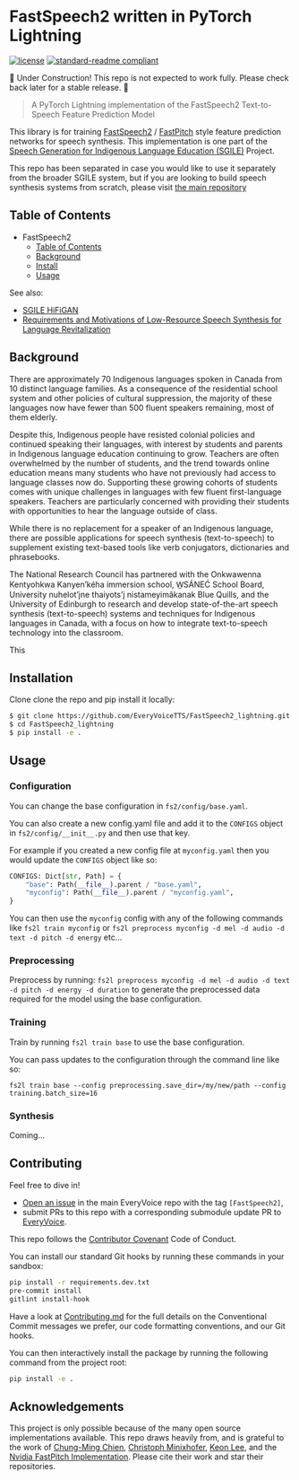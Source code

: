# FastSpeech2 written in PyTorch Lightning

<!-- [![codecov](https://codecov.io/gh/roedoejet/g2p/branch/master/graph/badge.svg)](https://codecov.io/gh/roedoejet/g2p) -->
<!-- [![Build Status](https://github.com/roedoejet/g2p/actions/workflows/tests.yml/badge.svg)](https://github.com/roedoejet/g2p/actions) -->
<!-- [![PyPI package](https://img.shields.io/pypi/v/hfgl.svg)](https://pypi.org/project/g2p/) -->
[![license](https://img.shields.io/badge/Licence-MIT-green)](LICENSE)
[![standard-readme compliant](https://img.shields.io/badge/readme%20style-standard-brightgreen.svg?style=flat-square)](https://github.com/EveryVoiceTTS/FastSpeech2_lightning)

🚧 Under Construction! This repo is not expected to work fully. Please check back later for a stable release. 🚧

> A PyTorch Lightning implementation of the FastSpeech2 Text-to-Speech Feature Prediction Model

This library is for training [FastSpeech2](https://arxiv.org/abs/2006.04558) / [FastPitch](https://arxiv.org/pdf/2006.06873.pdf) style feature prediction networks for speech synthesis. This implementation is one part of the [Speech Generation for Indigenous Language Education (SGILE)](#background) Project.

This repo has been separated in case you would like to use it separately from the broader SGILE system, but if you are looking to build speech synthesis systems from scratch, please visit [the main repository](https://github.com/EveryVoiceTTS/EveryVoice)

## Table of Contents
- FastSpeech2
  - [Table of Contents](#table-of-contents)
  - [Background](#background)
  - [Install](#install)
  - [Usage](#usage)
  <!-- - [How to Cite](#citation)
  - [License](#license) -->

See also:
  - [SGILE HiFiGAN](https://github.com/EveryVoiceTTS/HiFiGAN_iSTFT_lightning)
  - [Requirements and Motivations of Low-Resource Speech Synthesis for Language Revitalization](https://aclanthology.org/2022.acl-long.507/)

## Background

There are approximately 70 Indigenous languages spoken in Canada from 10 distinct language families.  As a consequence of the residential school system and other policies of cultural suppression, the majority of these languages now have fewer than 500 fluent speakers remaining, most of them elderly.

Despite this, Indigenous people have resisted colonial policies and continued speaking their languages, with interest by students and parents in Indigenous language education continuing to grow. Teachers are often overwhelmed by the number of students, and the trend towards online education means many students who have not previously had access to language classes now do. Supporting these growing cohorts of students comes with unique challenges in languages with few fluent first-language speakers. Teachers are particularly concerned with providing their students with opportunities to hear the language outside of class.

While there is no replacement for a speaker of an Indigenous language, there are possible applications for speech synthesis (text-to-speech) to supplement existing text-based tools like verb conjugators, dictionaries and phrasebooks.

The National Research Council has partnered with the Onkwawenna Kentyohkwa Kanyen’kéha immersion school, W̱SÁNEĆ School Board, University nuhelot’įne thaiyots’į nistameyimâkanak Blue Quills, and the University of Edinburgh to research and develop state-of-the-art speech synthesis (text-to-speech) systems and techniques for Indigenous languages in Canada, with a focus on how to integrate text-to-speech technology into the classroom.

This

## Installation

Clone clone the repo and pip install it locally:

```sh
$ git clone https://github.com/EveryVoiceTTS/FastSpeech2_lightning.git
$ cd FastSpeech2_lightning
$ pip install -e .
```

## Usage

### Configuration

You can change the base configuration in `fs2/config/base.yaml`.

You can also create a new config.yaml file and add it to the `CONFIGS` object in `fs2/config/__init__.py` and then use that key.

For example if you created a new config file at `myconfig.yaml` then you would update the `CONFIGS` object like so:

```python
CONFIGS: Dict[str, Path] = {
    "base": Path(__file__).parent / "base.yaml",
    "myconfig": Path(__file__).parent / "myconfig.yaml",
}
```

You can then use the `myconfig` config with any of the following commands like `fs2l train myconfig` or `fs2l preprocess myconfig -d mel -d audio -d text -d pitch -d energy` etc...

### Preprocessing

Preprocess by running: `fs2l preprocess myconfig -d mel -d audio -d text -d pitch -d energy -d duration` to generate the preprocessed data required for the model using the base configuration.

### Training

Train by running `fs2l train base` to use the base configuration.

You can pass updates to the configuration through the command line like so:

`fs2l train base --config preprocessing.save_dir=/my/new/path --config training.batch_size=16`

### Synthesis

Coming...


## Contributing

Feel free to dive in!
 - [Open an issue](https://github.com/EveryVoiceTTS/EveryVoice/issues/new) in the main EveryVoice repo with the tag `[FastSpeech2]`,
 - submit PRs to this repo with a corresponding submodule update PR to [EveryVoice](https://github.com/EveryVoiceTTS/EveryVoice).

This repo follows the [Contributor Covenant](http://contributor-covenant.org/version/1/3/0/) Code of Conduct.

You can install our standard Git hooks by running these commands in your sandbox:

```sh
pip install -r requirements.dev.txt
pre-commit install
gitlint install-hook
```

Have a look at [Contributing.md](https://github.com/EveryVoiceTTS/EveryVoice/blob/main/Contributing.md)
for the full details on the Conventional Commit messages we prefer, our code
formatting conventions, and our Git hooks.

You can then interactively install the package by running the following command from the project root:

```sh
pip install -e .
```


## Acknowledgements

This project is only possible because of the many open source implementations available. This repo draws heavily from, and is grateful to the work of [Chung-Ming Chien](https://github.com/ming024/FastSpeech2), [Christoph Minixhofer](https://github.com/MiniXC/LightningFastSpeech2), [Keon Lee](https://github.com/keonlee9420/Comprehensive-Transformer-TTS), and the [Nvidia FastPitch Implementation](https://github.com/NVIDIA/DeepLearningExamples/tree/master/PyTorch/SpeechSynthesis/FastPitch). Please cite their work and star their repositories.
